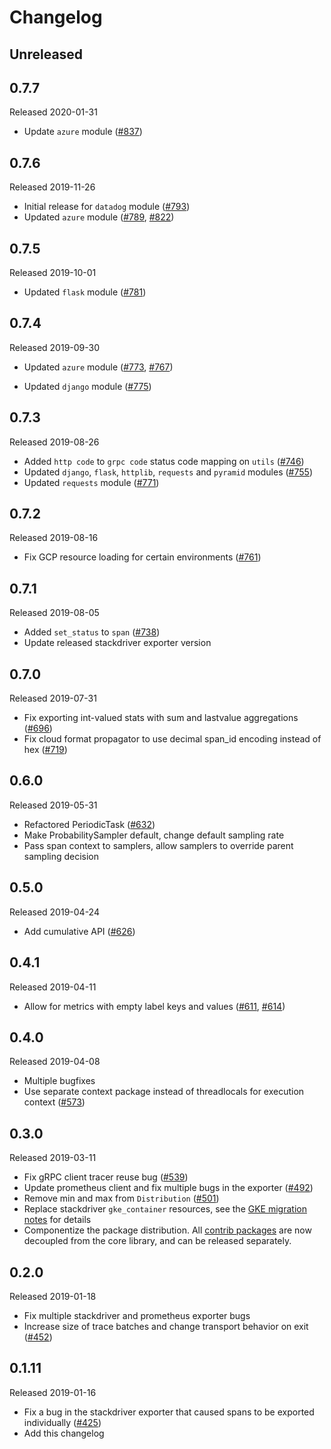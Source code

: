 # Changelog

## Unreleased

## 0.7.7
Released 2020-01-31
- Update `azure` module
  ([#837](https://github.com/census-instrumentation/opencensus-python/pull/837))



## 0.7.6
Released 2019-11-26

- Initial release for `datadog` module
  ([#793](https://github.com/census-instrumentation/opencensus-python/pull/793))
- Updated `azure` module
  ([#789](https://github.com/census-instrumentation/opencensus-python/pull/789),
   [#822](https://github.com/census-instrumentation/opencensus-python/pull/822))

## 0.7.5
Released 2019-10-01

- Updated `flask` module
  ([#781](https://github.com/census-instrumentation/opencensus-python/pull/781))

## 0.7.4
Released 2019-09-30

- Updated `azure` module
  ([#773](https://github.com/census-instrumentation/opencensus-python/pull/773),
   [#767](https://github.com/census-instrumentation/opencensus-python/pull/767))

- Updated `django` module
  ([#775](https://github.com/census-instrumentation/opencensus-python/pull/775))

## 0.7.3
Released 2019-08-26

- Added `http code` to `grpc code` status code mapping on `utils`
  ([#746](https://github.com/census-instrumentation/opencensus-python/pull/746))
- Updated `django`, `flask`, `httplib`, `requests` and `pyramid` modules
  ([#755](https://github.com/census-instrumentation/opencensus-python/pull/755))
- Updated `requests` module
  ([#771](https://github.com/census-instrumentation/opencensus-python/pull/771))

## 0.7.2
Released 2019-08-16

- Fix GCP resource loading for certain environments
  ([#761](https://github.com/census-instrumentation/opencensus-python/pull/761))

## 0.7.1
Released 2019-08-05

- Added `set_status` to `span`
  ([#738](https://github.com/census-instrumentation/opencensus-python/pull/738))
- Update released stackdriver exporter version

## 0.7.0
Released 2019-07-31

- Fix exporting int-valued stats with sum and lastvalue aggregations
  ([#696](https://github.com/census-instrumentation/opencensus-python/pull/696))
- Fix cloud format propagator to use decimal span_id encoding instead of hex
  ([#719](https://github.com/census-instrumentation/opencensus-python/pull/719))

## 0.6.0
Released 2019-05-31

- Refactored PeriodicTask
  ([#632](https://github.com/census-instrumentation/opencensus-python/pull/632))
- Make ProbabilitySampler default, change default sampling rate
- Pass span context to samplers, allow samplers to override parent sampling
  decision

## 0.5.0
Released 2019-04-24

- Add cumulative API
  ([#626](https://github.com/census-instrumentation/opencensus-python/pull/626))

## 0.4.1
Released 2019-04-11

 - Allow for metrics with empty label keys and values
  ([#611](https://github.com/census-instrumentation/opencensus-python/pull/611),
  [#614](https://github.com/census-instrumentation/opencensus-python/pull/614))

## 0.4.0
Released 2019-04-08

- Multiple bugfixes
- Use separate context package instead of threadlocals for execution context
  ([#573](https://github.com/census-instrumentation/opencensus-python/pull/573))

## 0.3.0
Released 2019-03-11

- Fix gRPC client tracer reuse bug
  ([#539](https://github.com/census-instrumentation/opencensus-python/pull/539))
- Update prometheus client and fix multiple bugs in the exporter
  ([#492](https://github.com/census-instrumentation/opencensus-python/pull/492))
- Remove min and max from `Distribution`
  ([#501](https://github.com/census-instrumentation/opencensus-python/pull/501))
- Replace stackdriver `gke_container` resources, see the [GKE migration
  notes](https://cloud.google.com/monitoring/kubernetes-engine/migration#incompatible)
  for details
- Componentize the package distribution. All [contrib
  packages](https://github.com/census-instrumentation/opencensus-python/tree/master/contrib/)
  are now decoupled from the core library, and can be released separately.

## 0.2.0
Released 2019-01-18

- Fix multiple stackdriver and prometheus exporter bugs
- Increase size of trace batches and change transport behavior on exit
  ([#452](https://github.com/census-instrumentation/opencensus-python/pull/452))

## 0.1.11
Released 2019-01-16

- Fix a bug in the stackdriver exporter that caused spans to be exported
  individually
  ([#425](https://github.com/census-instrumentation/opencensus-python/pull/425))
- Add this changelog
